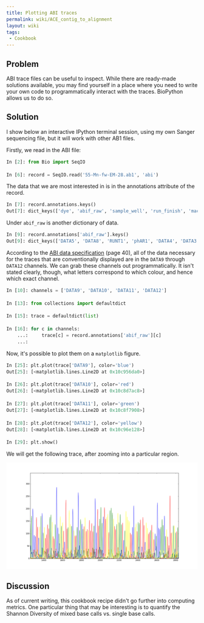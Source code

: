 ```yaml
---
title: Plotting ABI traces
permalink: wiki/ACE_contig_to_alignment
layout: wiki
tags:
 - Cookbook
---
```


Problem
-------

ABI trace files can be useful to inspect. While there are ready-made solutions available, you may find yourself in a place where you need to write your own code to programmatically interact with the traces. BioPython allows us to do so.

Solution
--------

I show below an interactive IPython terminal session, using my own Sanger sequencing file, but it will work with other AB1 files.

Firstly, we read in the ABI file:

``` python
In [2]: from Bio import SeqIO

In [6]: record = SeqIO.read('55-Mn-fw-EM-28.ab1', 'abi')
```

The data that we are most interested in is in the annotations attribute of the record.

```python
In [7]: record.annotations.keys()
Out[7]: dict_keys(['dye', 'abif_raw', 'sample_well', 'run_finish', 'machine_model', 'run_start', 'polymer'])
```

Under `abif_raw` is another dictionary of data.

```python
In [9]: record.annotations['abif_raw'].keys()
Out[9]: dict_keys(['DATA5', 'DATA8', 'RUNT1', 'phAR1', 'DATA4', 'DATA3', 'RUNT4', 'LsrP1', 'ASPt2', 'CTNM1', 'RUND1', 'RPrN1', 'DATA10', 'InSc1', 'SPAC2', 'phCH1', 'LNTD1', 'phQL1', 'S/N%1', 'RUND2', 'APrV1', 'SVER2', 'HCFG2', 'DyeW3', 'PLOC2', 'P1AM1', 'PTYP1', 'PDMF1', 'FVoc1', 'FTab1', 'RMXV1', 'TUBE1', 'DATA11', 'Tmpr1', 'BCTS1', 'SCAN1', 'EVNT1', 'DATA12', 'RMdX1', 'PBAS1', 'APXV1', 'User1', 'CpEP1', 'EVNT2', 'P2BA1', 'DATA1', 'APrN1', 'RUNT3', 'DySN1', 'B1Pt1', 'CTTL1', 'SVER3', 'SPAC1', 'APrX1', 'DATA9', 'RGNm1', 'EVNT4', 'RUND3', 'RUNT2', 'MODL1', 'PCON1', 'GTyp1', 'DyeW4', 'phTR2', 'PCON2', 'P2AM1', 'CTID1', 'CTOw1', 'ASPF1', 'EPVt1', 'SPAC3', 'SMLt1', 'NOIS1', 'NAVG1', 'B1Pt2', 'MCHN1', 'Rate1', 'DyeN2', 'AUDT1', 'RunN1', 'CMNT1', 'DSam1', 'DyeN3', 'RMdN1', 'AEPt1', 'RMdV1', 'P1WD1', 'Scan1', 'Scal1', 'InVt1', 'DyeN1', 'HCFG4', 'HCFG3', 'EVNT3', 'LIMS1', 'RUND4', 'ASPt1', 'SMED1', 'DyeW1', 'DCHT1', 'LAST1', 'PXLB1', 'SMPL1', 'Dye#1', 'APFN2', 'LANE1', 'P1RL1', 'P2RL1', 'FWO_1', 'RPrV1', 'phDY1', 'SVER1', 'DATA2', 'HCFG1', 'NLNE1', 'PLOC1', 'phTR1', 'RGOw1', 'DyeW2', 'Feat1', 'ARTN1', 'PSZE1', 'BufT1', 'DATA7', 'PBAS2', 'DyeN4', 'MODF1', 'AEPt2', 'PDMF2', 'DATA6'])
```

According to the [ABI data specification](http://www.appliedbiosystem.com/support/software_community/ABIF_File_Format.pdf) (page 40), all of the data necessary for the traces that are conventionally displayed are in the `DATA9` through `DATA12` channels. We can grab these channels out programmatically. It isn't stated clearly, though, what letters correspond to which colour, and hence which exact channel.

```python
In [10]: channels = ['DATA9', 'DATA10', 'DATA11', 'DATA12']

In [13]: from collections import defaultdict

In [15]: trace = defaultdict(list)

In [16]: for c in channels:
    ...:     trace[c] = record.annotations['abif_raw'][c]
    ...:
```

Now, it's possible to plot them on a `matplotlib` figure.

```python
In [25]: plt.plot(trace['DATA9'], color='blue')
Out[25]: [<matplotlib.lines.Line2D at 0x10c956da0>]

In [26]: plt.plot(trace['DATA10'], color='red')
Out[26]: [<matplotlib.lines.Line2D at 0x10c8d7ac8>]

In [27]: plt.plot(trace['DATA11'], color='green')
Out[27]: [<matplotlib.lines.Line2D at 0x10c8f7908>]

In [28]: plt.plot(trace['DATA12'], color='yellow')
Out[28]: [<matplotlib.lines.Line2D at 0x10c96e128>]

In [29]: plt.show()
```

We will get the following trace, after zooming into a particular region.

![ABI trace](./ABI_trace_homemade.png)

Discussion
----------
As of current writing, this cookbook recipe didn't go further into computing metrics. One particular thing that may be interesting is to quantify the Shannon Diversity of mixed base calls vs. single base calls.
